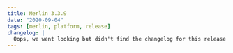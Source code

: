 ```yaml
---
title: Merlin 3.3.9
date: "2020-09-04"
tags: [merlin, platform, release]
changelog: |
  Oops, we went looking but didn't find the changelog for this release 🙈
---
```


